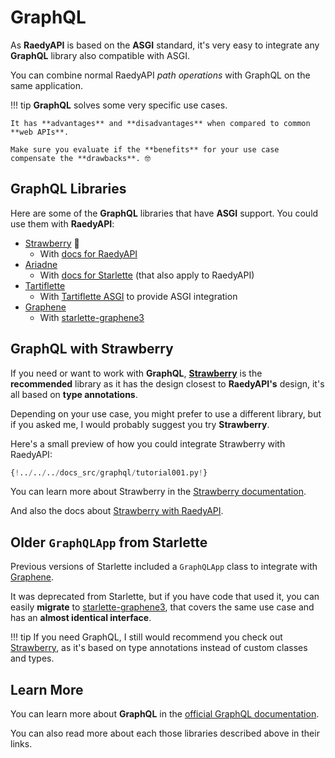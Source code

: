 # GraphQL

As **RaedyAPI** is based on the **ASGI** standard, it's very easy to integrate any **GraphQL** library also compatible with ASGI.

You can combine normal RaedyAPI _path operations_ with GraphQL on the same application.

!!! tip
**GraphQL** solves some very specific use cases.

    It has **advantages** and **disadvantages** when compared to common **web APIs**.

    Make sure you evaluate if the **benefits** for your use case compensate the **drawbacks**. 🤓

## GraphQL Libraries

Here are some of the **GraphQL** libraries that have **ASGI** support. You could use them with **RaedyAPI**:

- <a href="https://strawberry.rocks/" class="external-link" target="_blank">Strawberry</a> 🍓
  - With <a href="https://strawberry.rocks/docs/integrations/raedyapi" class="external-link" target="_blank">docs for RaedyAPI</a>
- <a href="https://ariadnegraphql.org/" class="external-link" target="_blank">Ariadne</a>
  - With <a href="https://ariadnegraphql.org/docs/starlette-integration" class="external-link" target="_blank">docs for Starlette</a> (that also apply to RaedyAPI)
- <a href="https://tartiflette.io/" class="external-link" target="_blank">Tartiflette</a>
  - With <a href="https://tartiflette.github.io/tartiflette-asgi/" class="external-link" target="_blank">Tartiflette ASGI</a> to provide ASGI integration
- <a href="https://graphene-python.org/" class="external-link" target="_blank">Graphene</a>
  - With <a href="https://github.com/ciscorn/starlette-graphene3" class="external-link" target="_blank">starlette-graphene3</a>

## GraphQL with Strawberry

If you need or want to work with **GraphQL**, <a href="https://strawberry.rocks/" class="external-link" target="_blank">**Strawberry**</a> is the **recommended** library as it has the design closest to **RaedyAPI's** design, it's all based on **type annotations**.

Depending on your use case, you might prefer to use a different library, but if you asked me, I would probably suggest you try **Strawberry**.

Here's a small preview of how you could integrate Strawberry with RaedyAPI:

```Python hl_lines="3  22  25-26"
{!../../../docs_src/graphql/tutorial001.py!}
```

You can learn more about Strawberry in the <a href="https://strawberry.rocks/" class="external-link" target="_blank">Strawberry documentation</a>.

And also the docs about <a href="https://strawberry.rocks/docs/integrations/raedyapi" class="external-link" target="_blank">Strawberry with RaedyAPI</a>.

## Older `GraphQLApp` from Starlette

Previous versions of Starlette included a `GraphQLApp` class to integrate with <a href="https://graphene-python.org/" class="external-link" target="_blank">Graphene</a>.

It was deprecated from Starlette, but if you have code that used it, you can easily **migrate** to <a href="https://github.com/ciscorn/starlette-graphene3" class="external-link" target="_blank">starlette-graphene3</a>, that covers the same use case and has an **almost identical interface**.

!!! tip
If you need GraphQL, I still would recommend you check out <a href="https://strawberry.rocks/" class="external-link" target="_blank">Strawberry</a>, as it's based on type annotations instead of custom classes and types.

## Learn More

You can learn more about **GraphQL** in the <a href="https://graphql.org/" class="external-link" target="_blank">official GraphQL documentation</a>.

You can also read more about each those libraries described above in their links.
